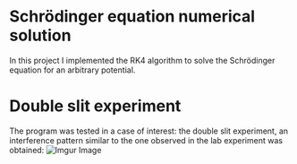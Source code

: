 # Schrödinger equation numerical solution
In this project I implemented the RK4 algorithm to solve the Schrödinger equation for an arbitrary potential.
# Double slit experiment
The program was tested in a case of interest: the double slit experiment, an interference pattern similar to the one 
observed in the lab experiment was obtained:
![Imgur Image](https://imgur.com/CkuyFCc.png)

